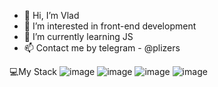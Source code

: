- 👋 Hi, I’m Vlad
- 👀 I’m interested in front-end development
- 🌱 I’m currently learning JS
- 📫 Contact me by telegram - @plizers

💻My Stack
    ![image](https://github.com/Vladi1k/Vladi1k/assets/157295577/20954e1a-c73c-4c8d-8276-12c5fb981530) ![image](https://github.com/Vladi1k/Vladi1k/assets/157295577/fcc75413-a0ab-421c-86f6-2f4b4779b175) ![image](https://github.com/Vladi1k/Vladi1k/assets/157295577/44e7392a-6cfe-4c47-8c8b-b37f55fe0c91) ![image](https://github.com/Vladi1k/Vladi1k/assets/157295577/f1d4b9c9-7182-48c2-b647-57544eee22f2)




<!---
Vladi1k/Vladi1k is a ✨ special ✨ repository because its `README.md` (this file) appears on your GitHub profile.
You can click the Preview link to take a look at your changes.
--->
